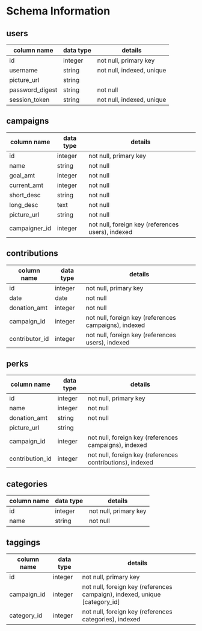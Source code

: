 # Schema Information

## users
column name     | data type | details
----------------|-----------|-----------------------
id              | integer   | not null, primary key
username        | string    | not null, indexed, unique
picture_url     | string    |
password_digest | string    | not null
session_token   | string    | not null, indexed, unique

## campaigns
column name    | data type | details
---------------|-----------|-----------------------
id             | integer   | not null, primary key
name           | string    | not null
goal_amt       | integer   | not null
current_amt    | integer   | not null
short_desc     | string    | not null
long_desc      | text      | not null
picture_url    | string    | not null
campaigner_id  | integer   | not null, foreign key (references users), indexed


## contributions
column name     | data type | details
--------------  |-----------|-----------------------
id              | integer   | not null, primary key
date            | date      | not null
donation_amt    | integer   | not null
campaign_id     | integer   | not null, foreign key (references campaigns), indexed
contributor_id  | integer   | not null, foreign key (references users), indexed


## perks
column name     | data type | details
--------------  |-----------|-----------------------
id              | integer   | not null, primary key
name            | integer   | not null
donation_amt    | string    | not null
picture_url     | string    |
campaign_id     | integer   | not null, foreign key (references campaigns), indexed
contribution_id | integer   | not null, foreign key (references contributions), indexed

## categories
column name | data type | details
------------|-----------|-----------------------
id          | integer   | not null, primary key
name        | string    | not null

## taggings
column name | data type | details
------------|-----------|-----------------------
id          | integer   | not null, primary key
campaign_id | integer   | not null, foreign key (references campaign), indexed, unique [category_id]
category_id | integer   | not null, foreign key (references categories), indexed
